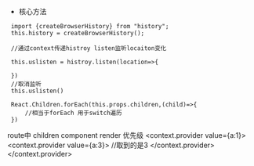 - 核心方法
```
 import {createBrowserHistory} from "history";
 this.history = createBrowserHistory();

 //通过context传递histroy listen监听locaiton变化

 this.uslisten = histroy.listen(location=>{

 })
 //取消监听
 this.uslisten()

 React.Children.forEach(this.props.children,(child)=>{
     //相当于forEach 用于switch遍历
 })

 ```
 route中 children component render 优先级
 <context.provider value={a:1}>
  <context.provider value={a:3}>
    //取到的是3
  </context.provider>
 </context.provider>